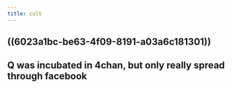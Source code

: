 ```yaml
---
title: cult
---
```


## ((6023a1bc-be63-4f09-8191-a03a6c181301))
## Q was incubated in 4chan, but only really spread through facebook

